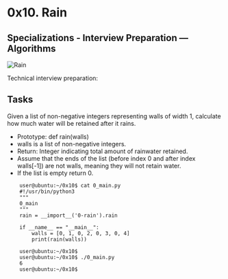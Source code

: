 # 0x10. Rain

## Specializations - Interview Preparation ― Algorithms


![Rain](https://secureservercdn.net/160.153.137.40/662.aa9.myftpupload.com/wp-content/uploads/2020/06/trapping-rain-water-e1591213792185.png)



Technical interview preparation:

## Tasks

Given a list of non-negative integers representing walls of width 1, calculate
how much water will be retained after it rains.

- Prototype: def rain(walls)
- walls is a list of non-negative integers.
- Return: Integer indicating total amount of rainwater retained.
- Assume that the ends of the list (before index 0 and after index walls[-1])
are not walls, meaning they will not retain water.
- If the list is empty return 0.

```
    user@ubuntu:~/0x10$ cat 0_main.py
    #!/usr/bin/python3
    """
    0_main
    """
    rain = __import__('0-rain').rain

    if __name__ == "__main__":
        walls = [0, 1, 0, 2, 0, 3, 0, 4]
        print(rain(walls))

    user@ubuntu:~/0x10$ 
    user@ubuntu:~/0x10$ ./0_main.py
    6
    user@ubuntu:~/0x10$ 
```

